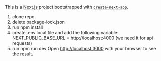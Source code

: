This is a [Next.js](https://nextjs.org/) project bootstrapped with [`create-next-app`](https://github.com/vercel/next.js/tree/canary/packages/create-next-app).

1. clone repo
2. delete package-lock.json
3. run npm install
4. create .env.local file and add the following variable: NEXT_PUBLIC_BASE_URL = http://localhost:4000 (we need it for api requests)
5. run npm run dev
Open [http://localhost:3000](http://localhost:3000) with your browser to see the result.


